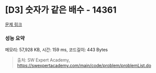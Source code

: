 # [D3] 숫자가 같은 배수 - 14361 

[문제 링크](https://swexpertacademy.com/main/code/problem/problemDetail.do?contestProbId=AYCnY9Kqu6YDFARx) 

### 성능 요약

메모리: 57,928 KB, 시간: 159 ms, 코드길이: 443 Bytes



> 출처: SW Expert Academy, https://swexpertacademy.com/main/code/problem/problemList.do